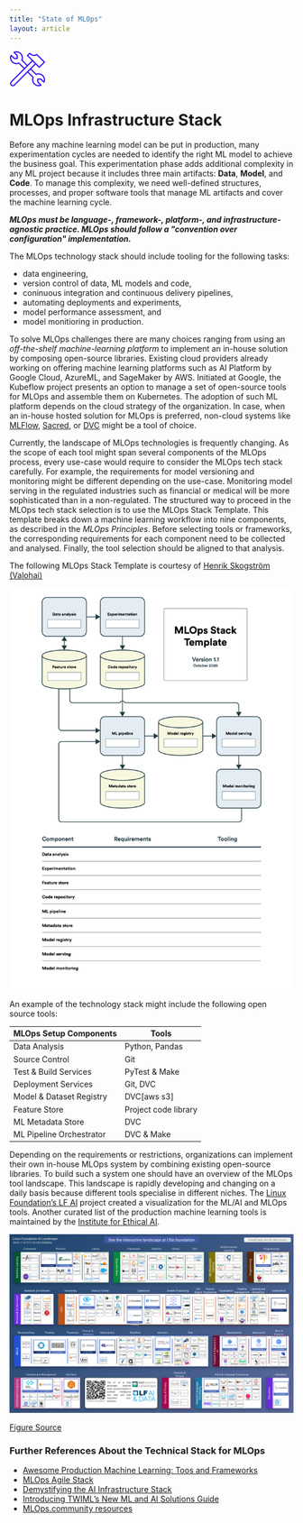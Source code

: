 ```yaml
---
title: "State of MLOps"
layout: article
---
```

<img class="article__icon" src="/assets/icons/Icon__StateOf.svg" alt="">

# MLOps Infrastructure Stack

Before any machine learning model can be put in production, many experimentation cycles are needed to identify the right ML model to achieve the business goal. 
This experimentation phase adds additional complexity in any ML project because it includes three main artifacts: **Data**, **Model**, and **Code**.
To manage this complexity, we need well-defined structures, processes, and proper software tools that manage ML artifacts and cover the machine learning cycle.

***MLOps must be language-, framework-, platform-, and infrastructure-agnostic practice. MLOps should follow a "convention over configuration" implementation.***

The MLOps technology stack should include tooling for the following tasks:
 - data engineering, 
 - version control of data, ML models and code,
 - coninuous integration and continuous delivery pipelines, 
 - automating deployments and experiments, 
 - model performance assessment, and 
 - model monitioring in production.

To solve MLOps challenges there are many choices ranging from using an *off-the-shelf machine-learning platform* to implement an in-house solution by composing open-source libraries. Existing cloud providers already working on offering machine learning platforms such as AI Platform by Google Cloud, AzureML, and SageMaker by AWS. Initiated at Google, the Kubeflow project presents an option to manage a set of open-source tools for MLOps and assemble them on Kubernetes. The adoption of such ML platform depends on the cloud strategy of the organization. In case, when an in-house hosted solution for MLOps is preferred, non-cloud systems like [MLFlow](https://mlflow.org/), [Sacred](https://github.com/IDSIA/sacred), or [DVC](https://dvc.org/) might be a tool of choice.   

Currently, the landscape of MLOps technologies is frequently changing. As the scope of each tool might span several components of the MLOps process, every use-case would require to consider the MLOps tech stack carefully.  For example, the requirements for model versioning and monitoring might be different depending on the use-case. Monitoring model serving in the regulated industries such as financial or medical will be more sophisticated than in a non-regulated. The structured way to proceed in the MLOps tech stack selection is to use the MLOps Stack Template.  This template breaks down a machine learning workflow into nine components, as described in the *MLOps Principles*. Before selecting tools or frameworks, the corresponding requirements for each component need to be collected and analysed. Finally, the tool selection should be aligned to that analysis.

The following MLOps Stack Template is courtesy of [Henrik Skogström (Valohai)](https://valohai.com/blog/the-mlops-stack/) 

<img src="../img/mlops-full-stack.png" alt="AI Landscape" width="800"/>

An example of the technology stack might include the following open source tools:

<html lang="en" dir="ltr">
  <head>
    <meta charset="utf-8">
    <title></title>
  </head>
  <body>
<div class="page-layout-xl--default">
   <table class="table table-striped">
<thead>
  <tr>
    <th>MLOps Setup Components</th>
    <th>Tools</th>
  </tr>
</thead>
<tbody>
<tr>
    <td>Data Analysis</td>
    <td>Python, Pandas</td>
  </tr>
  <tr>
    <td>Source Control</td>
    <td>Git</td>
  </tr>
  <tr>
    <td>Test &amp; Build Services</td>
    <td>PyTest &amp; Make</td>
  </tr>
  <tr>
    <td>Deployment Services</td>
    <td>Git, DVC</td>
  </tr>
  <tr>
    <td>Model &amp; Dataset Registry</td>
    <td>DVC[aws s3]</td>
  </tr>
  <tr>
    <td>Feature Store</td>
    <td>Project code library</td>
  </tr>
  <tr>
    <td>ML Metadata Store</td>
    <td>DVC</td>
  </tr>
  <tr>
    <td>ML Pipeline Orchestrator</td>
    <td>DVC &amp; Make</td>
  </tr>
</tbody>
</table></div>
</body>
</html>


Depending on the requirements or restrictions, organizations can implement their own in-house MLOps system by combining existing open-source libraries. To build such a system one should have an overview of the MLOps tool landscape. This landscape is rapidly developing and changing on a daily basis because different tools specialise in different niches. The [Linux Foundation’s LF AI](https://landscape.lfai.foundation/) project created a visualization for the ML/AI and MLOps tools. Another curated list of the production machine learning tools is maintained by the [Institute for Ethical AI](https://github.com/EthicalML/awesome-production-machine-learning).

<img src="../img/ai-landscape.png" alt="AI Landscape" width="800"/>

[Figure Source](https://landscape.lfai.foundation/)

### Further References About the Technical Stack for MLOps

 + [Awesome Production Machine Learning: Toos and Frameworks](https://github.com/EthicalML/awesome-production-machine-learning)
 + [MLOps Agile Stack](../img/mlops-agile-stack.png)
 + [Demystifying the AI Infrastructure Stack](https://www.intel.com/content/www/us/en/intel-capital/news/story.html?id=a0F1I00000BNTXPUA5#/type=All/page=0/term=/tags=)
 + [Introducing TWIML’s New ML and AI Solutions Guide](https://twimlai.com/solutions/introducing-twiml-ml-ai-solutions-guide/)
 + [MLOps.community resources](https://mlops.community/learn/)
